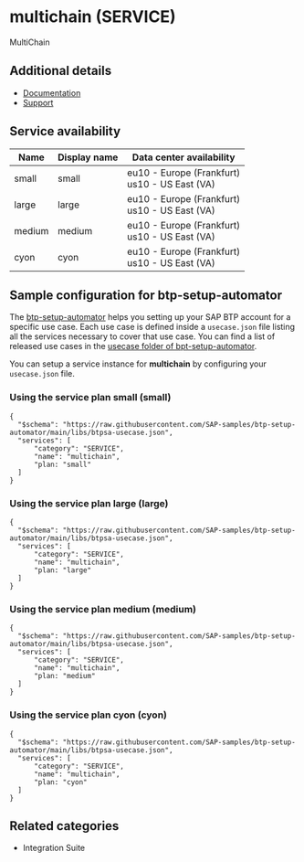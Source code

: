 # multichain (SERVICE)

MultiChain

## Additional details
- [Documentation](https://help.sap.com/viewer/p/MULTICHAIN/)
- [Support](https://help.sap.com/viewer/65de2977205c403bbc107264b8eccf4b/Cloud/en-US/5dd739823b824b539eee47b7860a00be.html)

## Service availability

| Name | Display name | Data center availability  |
|------|----------------|---------------------------|
|  small  |  small  | eu10 - Europe (Frankfurt)<br> us10 - US East (VA)  |
|  large  |  large  | eu10 - Europe (Frankfurt)<br> us10 - US East (VA)  |
|  medium  |  medium  | eu10 - Europe (Frankfurt)<br> us10 - US East (VA)  |
|  cyon  |  cyon  | eu10 - Europe (Frankfurt)<br> us10 - US East (VA)  |

## Sample configuration for btp-setup-automator

The [btp-setup-automator](https://github.com/SAP-samples/btp-setup-automator) helps you setting up your SAP BTP account for a specific use case. Each use case is defined inside a `usecase.json` file listing all the services necessary to cover that use case. You can find a list of released use cases in the [usecase folder of bpt-setup-automator](https://github.com/SAP-samples/btp-setup-automator/tree/main/usecases).

You can setup a service instance for **multichain** by configuring your `usecase.json` file.

### Using the service plan **small** (small)

````
{
  "$schema": "https://raw.githubusercontent.com/SAP-samples/btp-setup-automator/main/libs/btpsa-usecase.json",
  "services": [
      "category": "SERVICE",
      "name": "multichain",
      "plan: "small"
  ]
}
````

### Using the service plan **large** (large)

````
{
  "$schema": "https://raw.githubusercontent.com/SAP-samples/btp-setup-automator/main/libs/btpsa-usecase.json",
  "services": [
      "category": "SERVICE",
      "name": "multichain",
      "plan: "large"
  ]
}
````

### Using the service plan **medium** (medium)

````
{
  "$schema": "https://raw.githubusercontent.com/SAP-samples/btp-setup-automator/main/libs/btpsa-usecase.json",
  "services": [
      "category": "SERVICE",
      "name": "multichain",
      "plan: "medium"
  ]
}
````

### Using the service plan **cyon** (cyon)

````
{
  "$schema": "https://raw.githubusercontent.com/SAP-samples/btp-setup-automator/main/libs/btpsa-usecase.json",
  "services": [
      "category": "SERVICE",
      "name": "multichain",
      "plan: "cyon"
  ]
}
````


## Related categories
- Integration Suite